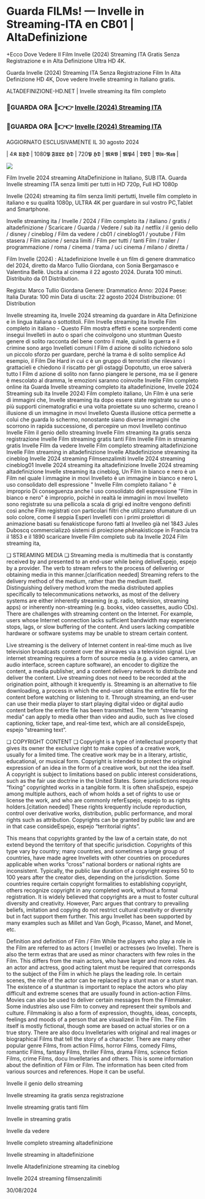 # Guarda FILMs! — Invelle in Streaming-ITA en CB01 | AltaDefinizione

+Ecco Dove Vedere Il Film Invelle (2024) Streaming ITA Gratis Senza Registrazione e in Alta Definizione Ultra HD 4K.

Guarda Invelle (2024) Streaming ITA Senza Registrazione Film In Alta Definizione HD 4K, Dove vedere Invelle streaming in Italiano gratis.

ALTADEFINIZIONE-HD.NET | Invelle streaming ita film completo

### 🔴GUARDA ORA 🔴👉👉 [Invelle (2024) Streaming ITA](https://www.megavids.online/it/movie/1000092/nowhere?githubar)

### 🔴GUARDA ORA 🔴👉👉 [Invelle (2024) Streaming ITA](https://www.megavids.online/it/movie/1000092/nowhere?githubar)

AGGIORNATO ESCLUSIVAMENTE IL 30 agosto 2024

| 4𝕶 𝖀𝕳𝕯 | 1080𝕻 𝕱𝖀𝕷𝕷 𝕳𝕯 | 720𝕻 𝕳𝕯 | 𝕸𝕶𝖁 | 𝕸𝕻4 | 𝕯𝖁𝕯 | 𝕭𝖑𝖚-𝕽𝖆𝖞 |

<p dir="auto"><a href="https://www.megavids.online/it/movie/1000092/nowhere?githubar" title="PLAYNOW" rel="nofollow"><img src="https://i.imgur.com/jhNGoEt.gif" style="max-width: 100%;"></a></p>

Film Invelle 2024 streaming AltaDefinizione in Italiano, SUB ITA. Guarda Invelle streaming ITA senza limiti per tutti in HD 720p, Full HD 1080p

Invelle (2024) streaming ita film senza limiti pertutti, Invelle film completo in italiano e su qualità 1080p, ULTRA 4K per guardare in sul vostro PC,Tablet and Smartphone.

Invelle streaming ita / Invelle / 2024 / Film completo ita / italiano / gratis / altadefinizione / Scaricare / Guarda / Vedere / sub ita / netflix / il genio dello / disney / cineblog / Film da vedere / cb01 / cineblog01 / youtube / Film stasera / Film azione / senza limiti / Film per tutti / tanti Film / trailer / programmazione / roma / cinema / trama / uci cinema / milano / diretta /

Film Invelle (2024) : ALtadefinizione Invelle è un film di genere drammatico del 2024, diretto da Marco Tullio Giordana, con Sonia Bergamasco e Valentina Bellè. Uscita al cinema il 22 agosto 2024. Durata 100 minuti. Distribuito da 01 Distribution.

Regista: Marco Tullio Giordana
Genere: Drammatico
Anno: 2024
Paese: Italia
Durata: 100 min
Data di uscita: 22 agosto 2024
Distribuzione: 01 Distribution

Invelle streaming ita, Invelle 2024 streaming da guardare in Alta Definizione e in lingua italiana o sottotitoli. Film Invelle streaming ita Invelle Film completo in italiano - Questo Film mostra effetti e scene sorprendenti come insegui Invelleti in auto o spari che coinvolgono uno stuntman Questo genere di solito racconta del bene contro il male, quindi la guerra e il crimine sono argo Invelleti comuni I Film d azione di solito richiedono solo un piccolo sforzo per guardare, perché la trama è di solito semplice Ad esempio, il Film Die Hard in cui c è un gruppo di terroristi che rilevano i grattacieli e chiedono il riscatto per gli ostaggi Dopotutto, un eroe salverà tutto I Film d azione di solito non fanno piangere le persone, ma se il genere è mescolato al dramma, le emozioni saranno coinvolte Invelle Film completo online ita Guarda Invelle streaming completo ita altadefinizione, Invelle 2024 Streaming sub ita Invelle 2024) Film completo italiano, Un Film è una serie di immagini che, Invelle streaming ita dopo essere state registrate su uno o più supporti cinematografici e una volta proiettate su uno schermo, creano l illusione di un immagine in movi Invelleto Questa illusione ottica permette a colui che guarda lo schermo, nonostante siano diverse immagini che scorrono in rapida successione, di percepire un movi Invelleto continuo Invelle Film il genio dello streaming Invelle Film streaming ita gratis senza registrazione Invelle Film streaming gratis tanti Film Invelle Film in streaming gratis Invelle Film da vedere Invelle Film completo streaming altadefinizione Invelle Film streaming in altadefinizione Invelle Altadefinizione streaming ita cineblog Invelle 2024 streaming Filmsenzalimiti Invelle 2024 streaming cineblog01 Invelle 2024 streaming ita altadefinizione Invelle 2024 streaming altadefinizione Invelle streaming ita cineblog, Un Film in bianco e nero è un Film nel quale l immagine in movi Invelleto è un immagine in bianco e nero L uso consolidato dell espressione " Invelle Film completo italiano " è improprio Di conseguenza anche l uso consolidato dell espressione "Film in bianco e nero" è improprio, poiché in realtà le immagini in movi Invelleto sono registrate su una pellicola a scala di grigi ed inoltre vengono definiti così anche Film registrati con particolari filtri che utilizzano sfumature di un solo colore, come il seppia Esperi Invelleti con i primi proiettori di animazione basati su fenakisticope furono fatti al Invelleo già nel 1843 Jules Duboscq commercializzò sistemi di proiezione phénakisticope in Francia tra il 1853 e il 1890 scaricare Invelle Film completo sub ita Invelle 2024 Film streaming ita,

❏ STREAMING MEDIA ❏ Streaming media is multimedia that is constantly received by and presented to an end-user while being deliveEspejo, espejo by a provider. The verb to stream refers to the process of delivering or obtaining media in this manner.[clarification needed] Streaming refers to the delivery method of the medium, rather than the medium itself. Distinguishing delivery method krom the media distributed applies specifically to telecommunications networks, as most of the delivery systems are either inherently streaming (e.g. radio, television, streaming apps) or inherently non-streaming (e.g. books, video cassettes, audio CDs). There are challenges with streaming content on the Internet. For example, users whose Internet connection lacks sufficient bandwidth may experience stops, lags, or slow buffering of the content. And users lacking compatible hardware or software systems may be unable to stream certain content.

Live streaming is the delivery of Internet content in real-time much as live television broadcasts content over the airwaves via a television signal. Live internet streaming requires a form of source media (e.g. a video camera, an audio interface, screen capture software), an encoder to digitize the content, a media publisher, and a content delivery network to distribute and deliver the content. Live streaming does not need to be recorded at the origination point, although it krequently is. Streaming is an alternative to file downloading, a process in which the end-user obtains the entire file for the content before watching or listening to it. Through streaming, an end-user can use their media player to start playing digital video or digital audio content before the entire file has been transmitted. The term “streaming media” can apply to media other than video and audio, such as live closed captioning, ticker tape, and real-time text, which are all consideEspejo, espejo “streaming text”.

❏ COPYRIGHT CONTENT ❏ Copyright is a type of intellectual property that gives its owner the exclusive right to make copies of a creative work, usually for a limited time. The creative work may be in a literary, artistic, educational, or musical form. Copyright is intended to protect the original expression of an idea in the form of a creative work, but not the idea itself. A copyright is subject to limitations based on public interest considerations, such as the fair use doctrine in the United States. Some jurisdictions require “fixing” copyrighted works in a tangible form. It is often shaEspejo, espejo among multiple authors, each of whom holds a set of rights to use or license the work, and who are commonly referEspejo, espejo to as rights holders.[citation needed] These rights krequently include reproduction, control over derivative works, distribution, public performance, and moral rights such as attribution. Copyrights can be granted by public law and are in that case consideEspejo, espejo “territorial rights”.

This means that copyrights granted by the law of a certain state, do not extend beyond the territory of that specific jurisdiction. Copyrights of this type vary by country; many countries, and sometimes a large group of countries, have made agree Invellets with other countries on procedures applicable when works “cross” national borders or national rights are inconsistent. Typically, the public law duration of a copyright expires 50 to 100 years after the creator dies, depending on the jurisdiction. Some countries require certain copyright formalities to establishing copyright, others recognize copyright in any completed work, without a formal registration. It is widely believed that copyrights are a must to foster cultural diversity and creativity. However, Parc argues that contrary to prevailing beliefs, imitation and copying do not restrict cultural creativity or diversity but in fact support them further. This argu Invellet has been supported by many examples such as Millet and Van Gogh, Picasso, Manet, and Monet, etc.

Definition and definition of Film / Film While the players who play a role in the Film are referred to as actors ( Invelle) or actresses (wo Invelle). There is also the term extras that are used as minor characters with few roles in the Film. This differs from the main actors, who have larger and more roles. As an actor and actress, good acting talent must be required that corresponds to the subject of the Film in which he plays the leading role. In certain scenes, the role of the actor can be replaced by a stunt man or a stunt man. The existence of a stuntman is important to replace the actors who play difficult and extreme scenes that are usually found in action-action Films. Movies can also be used to deliver certain messages from the Filmmaker. Some industries also use Film to convey and represent their symbols and culture. Filmmaking is also a form of expression, thoughts, ideas, concepts, feelings and moods of a person that are visualized in the Film. The Film itself is mostly fictional, though some are based on actual stories or on a true story. There are also docu Invelletaries with original and real images or biographical Films that tell the story of a character. There are many other popular genre Films, from action Films, horror Films, comedy Films, romantic Films, fantasy Films, thriller Films, drama Films, science fiction Films, crime Films, docu Invelletaries and others. This is some information about the definition of Film or Film. The information has been cited from various sources and references. Hope it can be useful.

Invelle il genio dello streaming

Invelle streaming ita gratis senza registrazione

Invelle streaming gratis tanti film

Invelle in streaming gratis

Invelle da vedere

Invelle completo streaming altadefinizione

Invelle streaming in altadefinizione

Invelle Altadefinizione streaming ita cineblog

Invelle 2024 streaming filmsenzalimiti

30/08/2024
